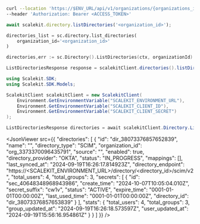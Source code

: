 <CodeWithHeader method="patch" endpoint="/api/v1/organizations/{organization_id}/directories">
<Tabs groupId="tech-stack" querystring>
<TabItem value="curl" label="cURL">

```bash showLineNumbers
curl --location 'https://$ENV_URL/api/v1/organizations/{organizations_id}/directories'\
--header 'Authorization: Bearer <ACCESS_TOKEN>'
```

</TabItem>
<TabItem value="nodejs" label="Node.js">

```js
await scalekit.directory.listDirectories('<organization_id>');
```

</TabItem>
<TabItem value="py" label="Python">

```python
directories_list = sc.directory.list_directories(
	organization_id='<organization_id>'
)
```

</TabItem>
<TabItem value="golang" label="Go">

```go
directories,err := sc.Directory().ListDirectories(ctx, organizationId)
```

</TabItem>

<TabItem value="java" label="Java">

```java
ListDirectoriesResponse response = scalekitClient.directories().listDirectories(organizationId);
```

</TabItem>

<TabItem value="dotnet" label=".NET">

```csharp showLineNumbers
using Scalekit.SDK;
using Scalekit.SDK.Models;

ScalekitClient scalekitClient = new ScalekitClient(
    Environment.GetEnvironmentVariable("SCALEKIT_ENVIRONMENT_URL"),
    Environment.GetEnvironmentVariable("SCALEKIT_CLIENT_ID"),
    Environment.GetEnvironmentVariable("SCALEKIT_CLIENT_SECRET")
);

ListDirectoriesResponse directories = await scalekitClient.Directory.ListDirectories(organizationId);
```

</TabItem>

</Tabs>
</CodeWithHeader>
<CodeWithHeader title="Response">

<JsonViewer src={{
    "directories": [
        {
            "id": "dir_38073376857652839",
            "name": "",
            "directory_type": "SCIM",
            "organization_id": "org_3373370096435791",
            "source": "",
            "enabled": true,
            "directory_provider": "OKTA",
            "status": "IN_PROGRESS",
            "mappings": [],
            "last_synced_at": "2024-09-19T16:26:17.814923Z",
            "directory_endpoint": "https://<SCALEKIT_ENVIRONMENT_URL>/directory/<directory_id>/scim/v2",
            "total_users": 4,
            "total_groups": 3,
            "secrets": [
                {
                    "id": "sec_40648348968943986",
                    "create_time": "2024-10-07T10:05:04.010Z",
                    "secret_suffix": "cw1v",
                    "status": "ACTIVE",
                    "expire_time": "0001-01-01T00:00:00Z",
                    "last_used_time": "0001-01-01T00:00:00Z",
                    "directory_id": "dir_38073376857653839"
                }
            ],
            "stats": {
                "total_users": 4,
                "total_groups": 3,
                "group_updated_at": "2024-09-19T16:26:18.573597Z",
                "user_updated_at": "2024-09-19T15:56:16.954861Z"
            }
        }
    ]
}} />

</CodeWithHeader>

